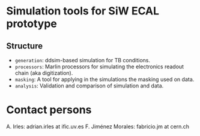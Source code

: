 # Simulation tools for SiW ECAL prototype

## Structure

- `generation`: ddsim-based simulation for TB conditions.
- `processors`: Marlin processors for simulating the electronics readout chain (aka digitization). 
- `masking`: A tool for applying in the simulations the masking used on data.
- `analysis`: Validation and comparison of simulation and data.

# Contact persons
A. Irles: adrian.irles at ific.uv.es
F. Jiménez Morales: fabricio.jm at cern.ch
